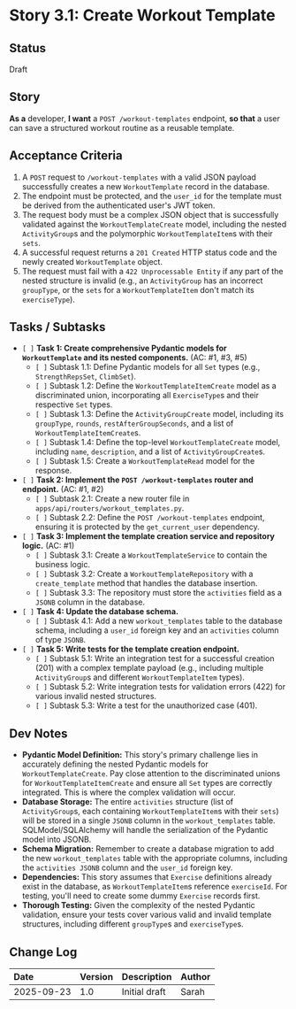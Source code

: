 # Story 3.1: Create Workout Template

## Status

Draft

## Story

**As a** developer,
**I want** a `POST /workout-templates` endpoint,
**so that** a user can save a structured workout routine as a reusable template.

## Acceptance Criteria

1.  A `POST` request to `/workout-templates` with a valid JSON payload successfully creates a new `WorkoutTemplate` record in the database.
2.  The endpoint must be protected, and the `user_id` for the template must be derived from the authenticated user's JWT token.
3.  The request body must be a complex JSON object that is successfully validated against the `WorkoutTemplateCreate` model, including the nested `ActivityGroup`s and the polymorphic `WorkoutTemplateItem`s with their `sets`.
4.  A successful request returns a `201 Created` HTTP status code and the newly created `WorkoutTemplate` object.
5.  The request must fail with a `422 Unprocessable Entity` if any part of the nested structure is invalid (e.g., an `ActivityGroup` has an incorrect `groupType`, or the `sets` for a `WorkoutTemplateItem` don't match its `exerciseType`).

## Tasks / Subtasks

*   `[ ]` **Task 1: Create comprehensive Pydantic models for `WorkoutTemplate` and its nested components.** (AC: #1, #3, #5)
    *   `[ ]` Subtask 1.1: Define Pydantic models for all `Set` types (e.g., `StrengthRepsSet`, `ClimbSet`).
    *   `[ ]` Subtask 1.2: Define the `WorkoutTemplateItemCreate` model as a discriminated union, incorporating all `ExerciseType`s and their respective `Set` types.
    *   `[ ]` Subtask 1.3: Define the `ActivityGroupCreate` model, including its `groupType`, `rounds`, `restAfterGroupSeconds`, and a list of `WorkoutTemplateItemCreate`s.
    *   `[ ]` Subtask 1.4: Define the top-level `WorkoutTemplateCreate` model, including `name`, `description`, and a list of `ActivityGroupCreate`s.
    *   `[ ]` Subtask 1.5: Create a `WorkoutTemplateRead` model for the response.
*   `[ ]` **Task 2: Implement the `POST /workout-templates` router and endpoint.** (AC: #1, #2)
    *   `[ ]` Subtask 2.1: Create a new router file in `apps/api/routers/workout_templates.py`.
    *   `[ ]` Subtask 2.2: Define the `POST /workout-templates` endpoint, ensuring it is protected by the `get_current_user` dependency.
*   `[ ]` **Task 3: Implement the template creation service and repository logic.** (AC: #1)
    *   `[ ]` Subtask 3.1: Create a `WorkoutTemplateService` to contain the business logic.
    *   `[ ]` Subtask 3.2: Create a `WorkoutTemplateRepository` with a `create_template` method that handles the database insertion.
    *   `[ ]` Subtask 3.3: The repository must store the `activities` field as a `JSONB` column in the database.
*   `[ ]` **Task 4: Update the database schema.**
    *   `[ ]` Subtask 4.1: Add a new `workout_templates` table to the database schema, including a `user_id` foreign key and an `activities` column of type `JSONB`.
*   `[ ]` **Task 5: Write tests for the template creation endpoint.**
    *   `[ ]` Subtask 5.1: Write an integration test for a successful creation (201) with a complex template payload (e.g., including multiple `ActivityGroup`s and different `WorkoutTemplateItem` types).
    *   `[ ]` Subtask 5.2: Write integration tests for validation errors (422) for various invalid nested structures.
    *   `[ ]` Subtask 5.3: Write a test for the unauthorized case (401).

## Dev Notes

*   **Pydantic Model Definition:** This story's primary challenge lies in accurately defining the nested Pydantic models for `WorkoutTemplateCreate`. Pay close attention to the discriminated unions for `WorkoutTemplateItemCreate` and ensure all `Set` types are correctly integrated. This is where the complex validation will occur.
*   **Database Storage:** The entire `activities` structure (list of `ActivityGroup`s, each containing `WorkoutTemplateItem`s with their `sets`) will be stored in a single `JSONB` column in the `workout_templates` table. SQLModel/SQLAlchemy will handle the serialization of the Pydantic model into JSONB.
*   **Schema Migration:** Remember to create a database migration to add the new `workout_templates` table with the appropriate columns, including the `activities JSONB` column and the `user_id` foreign key.
*   **Dependencies:** This story assumes that `Exercise` definitions already exist in the database, as `WorkoutTemplateItem`s reference `exerciseId`. For testing, you'll need to create some dummy `Exercise` records first.
*   **Thorough Testing:** Given the complexity of the nested Pydantic validation, ensure your tests cover various valid and invalid template structures, including different `groupType`s and `exerciseType`s.

## Change Log

| Date | Version | Description | Author |
| :--- | :--- | :--- | :--- |
| 2025-09-23 | 1.0 | Initial draft | Sarah |
